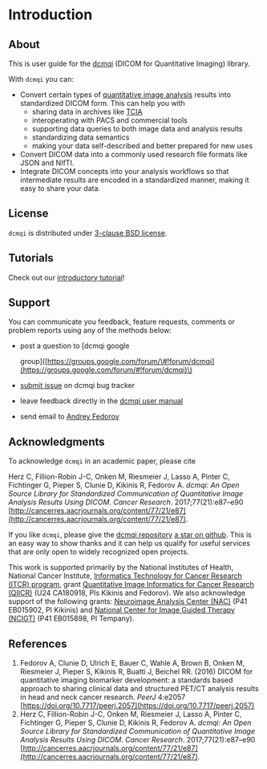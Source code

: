 # Introduction

## About

This is user guide for the [dcmqi](https://github.com/qiicr/dcmqi) \(DICOM for Quantitative Imaging\) library.

With `dcmqi` you can:

* Convert certain types of [quantitative image analysis](http://journals.sagepub.com/doi/pdf/10.1177/0962280214537333) results into standardized DICOM form. This can help you with
  * sharing data in archives like [TCIA](http://www.cancerimagingarchive.net/)
  * interoperating with PACS and commercial tools
  * supporting data queries to both image data and analysis results
  * standardizing data semantics
  * making your data self-described and better prepared for new uses
* Convert DICOM data into a commonly used research file formats like JSON and NIfTI.
* Integrate DICOM concepts into your analysis workflows so that intermediate results are encoded in a standardized manner, making it easy to share your data.

## License

`dcmqi` is distributed under [3-clause BSD license](https://github.com/QIICR/dcmqi/blob/master/LICENSE.txt).

## Tutorials

Check out our [introductory tutorial](http://qiicr.org/dcmqi-guide/tutorials/intro.html)!

## Support

You can communicate you feedback, feature requests, comments or problem reports using any of the methods below:

* post a question to \[dcmqi google

  group\]\([https://groups.google.com/forum/\#!forum/dcmqi](https://groups.google.com/forum/#!forum/dcmqi)\)

* [submit issue](https://github.com/QIICR/dcmqi/issues/new) on dcmqi bug tracker
* leave feedback directly in the [dcmqi user manual](https://qiicr.gitbooks.io/dcmqi-guide)
* send email to [Andrey Fedorov](http://fedorov.github.io)

## Acknowledgments

To acknowledge `dcmqi` in an academic paper, please cite

Herz C, Fillion-Robin J-C, Onken M, Riesmeier J, Lasso A, Pinter C, Fichtinger G, Pieper S, Clunie D, Kikinis R, Fedorov A. _dcmqi: An Open Source Library for Standardized Communication of Quantitative Image Analysis Results Using DICOM_. _Cancer Research_. 2017;77\(21\):e87–e90 [http://cancerres.aacrjournals.org/content/77/21/e87](http://cancerres.aacrjournals.org/content/77/21/e87).

If you like `dcmqi`, please give the [dcmqi repository](https://github.com/qiicr/dcmqi) [a star on github](https://help.github.com/articles/about-stars/). This is an easy way to show thanks and it can help us qualify for useful services that are only open to widely recognized open projects.

This work is supported primarily by the National Institutes of Health, National Cancer Institute, [Informatics Technology for Cancer Research \(ITCR\) program](https://itcr.nci.nih.gov/), grant [Quantitative Image Informatics for Cancer Research \(QIICR\)](http://qiicr.org) \(U24 CA180918, PIs Kikinis and Fedorov\). We also acknowledge support of the following grants: [Neuroimage Analysis Center \(NAC\)](http://nac.spl.harvard.edu/) \(P41 EB015902, PI Kikinis\) and [National Center for Image Guided Therapy \(NCIGT\)](http://ncigt.org) \(P41 EB015898, PI Tempany\).

## References

1. Fedorov A, Clunie D, Ulrich E, Bauer C, Wahle A, Brown B, Onken M, Riesmeier J, Pieper S, Kikinis R, Buatti J, Beichel RR. \(2016\) DICOM for quantitative imaging biomarker development: a standards based approach to sharing clinical data and structured PET/CT analysis results in head and neck cancer research. _PeerJ_ 4:e2057 [https://doi.org/10.7717/peerj.2057](https://doi.org/10.7717/peerj.2057)
2. Herz C, Fillion-Robin J-C, Onken M, Riesmeier J, Lasso A, Pinter C, Fichtinger G, Pieper S, Clunie D, Kikinis R, Fedorov A. _dcmqi: An Open Source Library for Standardized Communication of Quantitative Image Analysis Results Using DICOM_. _Cancer Research_. 2017;77\(21\):e87–e90 [http://cancerres.aacrjournals.org/content/77/21/e87](http://cancerres.aacrjournals.org/content/77/21/e87).

